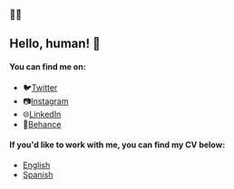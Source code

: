 ### :woman_technologist: 
## Hello, human! 👋

#### You can find me on:

- 🐦[Twitter](https://twitter.com/lauranavasc)
- 📷[Instagram](https://instagram.com/lauranavasc)
- 🌐[LinkedIn](https://www.linkedin.com/in/lauranavasv/)
- 🎨[Behance](https://behance.com/lauranavas)

#### If you'd like to work with me, you can find my CV below:

- [English](https://github.com/lauranavas/lauranavas/raw/f2733f41638f1578a0dae4ab03218a550d637b89/CV%20-%20Ana%20Laura%20Navas%20Ca%C3%B1as%20-%20EN.pdf)
- [Spanish](https://github.com/lauranavas/lauranavas/raw/f2733f41638f1578a0dae4ab03218a550d637b89/CV%20-%20Ana%20Laura%20Navas%20Ca%C3%B1as%20-%20ES.pdf)
